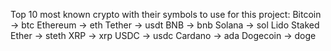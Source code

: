 Top 10 most known crypto with their symbols to use for this project:
Bitcoin -> btc
Ethereum -> eth
Tether -> usdt
BNB -> bnb
Solana -> sol
Lido Staked Ether -> steth
XRP -> xrp
USDC -> usdc
Cardano -> ada
Dogecoin -> doge
